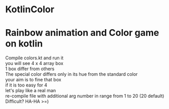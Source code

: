 # KotlinColor

# Rainbow animation and Color game on kotlin 
Compile colors.kt and run it <br />
you will see 4 x 4 array box<br />
1 box differ from others<br />
The special color differs only in its hue from the standard color<br />
your aim is to fine that box <br />
if it is too easy for 4 <br />
let's play like a real man<br />
re-compile file with additional arg number in range from 1 to 20 (20 default)<br />
Difficult? HA-HA >=)
